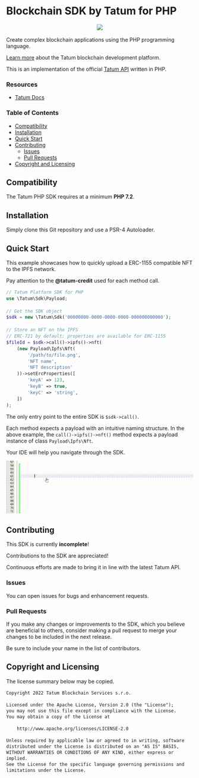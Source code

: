 # Blockchain SDK by Tatum for PHP

<p align="center">
    <a href="https://tatum.io/">
        <img src="https://repository-images.githubusercontent.com/465640082/11f101ad-a1bd-480e-a6e1-ae852810d4bb"/>
    </a>
</p>

Create complex blockchain applications using the PHP programming language.

[Learn more](https://tatum.io/) about the Tatum blockchain development platform.

This is an implementation of the official [Tatum API](https://tatum.io/apidoc.php) written in PHP.

### Resources

* [Tatum Docs](https://docs.tatum.io/)

### Table of Contents

* [Compatibility](#compatibility)
* [Installation](#installation)
* [Quick Start](#quick-start)
* [Contributing](#contributing)
    * [Issues](#issues)
    * [Pull Requests](#pull-requests)
* [Copyright and Licensing](#copyright-and-licensing)

## Compatibility

The Tatum PHP SDK requires at a minimum **PHP 7.2**.

## Installation

Simply clone this Git repository and use a PSR-4 Autoloader.

## Quick Start

This example showcases how to quickly upload a ERC-1155 compatible NFT to the IPFS network.

Pay attention to the **@tatum-credit** used for each method call.

```php
// Tatum Platform SDK for PHP
use \Tatum\Sdk\Payload;

// Get the SDK object
$sdk = new \Tatum\Sdk('00000000-0000-0000-0000-000000000000');

// Store an NFT on the IPFS
// ERC-721 by default; properties are available for ERC-1155
$fileId = $sdk->call()->ipfs()->nft(
    (new Payload\Ipfs\Nft(
        '/path/to/file.png',
        'NFT name',
        'NFT description'
    ))->setErcProperties([
        'keyA' => 123,
        'keyB' => true,
        'keyC' => 'string',
    ])
);
```

The only entry point to the entire SDK is ``$sdk->call()``. 

Each method expects a payload with an intuitive naming structure. In the above example, the ``call()->ipfs()->nft()`` method expects a payload instance of class ``Payload\Ipfs\Nft``.

Your IDE will help you navigate through the SDK.

<a href="https://github.com/markjivko/tatum-php-sdk/blob/main/assets/tatum-sdk.gif">
    <img src="./assets/tatum-sdk.gif"/>
</a>


## Contributing

This SDK is currently **incomplete**!

Contributions to the SDK are appreciated!

Continuous efforts are made to bring it in line with the latest Tatum API.

### Issues

You can open issues for bugs and enhancement requests.

### Pull Requests

If you make any changes or improvements to the SDK, which you believe are beneficial to others, consider making a pull
request to merge your changes to be included in the next release.

Be sure to include your name in the list of contributors.

## Copyright and Licensing

The license summary below may be copied.

```text
Copyright 2022 Tatum Blockchain Services s.r.o.

Licensed under the Apache License, Version 2.0 (the "License");
you may not use this file except in compliance with the License.
You may obtain a copy of the License at

    http://www.apache.org/licenses/LICENSE-2.0

Unless required by applicable law or agreed to in writing, software
distributed under the License is distributed on an "AS IS" BASIS,
WITHOUT WARRANTIES OR CONDITIONS OF ANY KIND, either express or implied.
See the License for the specific language governing permissions and
limitations under the License.
```
